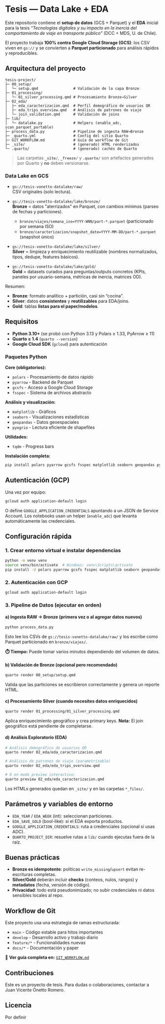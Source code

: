# Tesis — Data Lake + EDA

Este repositorio contiene el **setup de datos** (GCS + Parquet) y el **EDA** inicial para la tesis _“Tecnologías digitales y su impacto en la inercia del comportamiento de viaje en transporte público”_ (DCC + MDS, U. de Chile).

El proyecto trabaja **100% contra Google Cloud Storage (GCS)**: los CSV viven en `gs://` y se convierten a **Parquet particionado** para análisis rápidos y reproducibles.

## Arquitectura del proyecto

```
tesis-project/
├─ 00_setup/
│  └─ setup.qmd                # Validación de la capa Bronze
├─ 01_processing/
│  └─ 01_silver_processing.qmd # Procesamiento Bronze→Silver
├─ 02_eda/
│  ├─ eda_caracterizacion.qmd  # Perfil demográfico de usuarios QR
│  ├─ eda_trips_overview.qmd   # Análisis de patrones de viaje
│  └─ join_validation.qmd      # Validación de joins
├─ lib/
│  └─ datalake.py              # Helpers (enable_adc, scan_parquet_portable)
├─ process_data.py             # Pipeline de ingesta RAW→Bronze
├─ _quarto.yml                 # Config del sitio Quarto
├─ GIT_WORKFLOW.md             # Guía de workflow de Git
├─ _site/                      # (generado) HTML renderizados
└─ .quarto/                    # (generado) cachés de Quarto
```

> Las carpetas **`_site/`**, **`_freeze/`** y **`.quarto/`** son artefactos generados por Quarto y **no** deben versionarse.

### Data Lake en GCS

- `gs://tesis-vonetto-datalake/raw/`  
  CSV originales (solo lectura).

- `gs://tesis-vonetto-datalake/lake/bronze/`  
  **Bronze** = datos "aterrizados" en Parquet, con cambios mínimos (parseo de fechas y particiones).
  - `bronze/viajes/semana_iso=YYYY-WNN/part-*.parquet` (particionado por semana ISO)
  - `bronze/caracterizacion/snapshot_date=YYYY-MM-DD/part-*.parquet` (snapshot único)

- `gs://tesis-vonetto-datalake/lake/silver/`  
  **Silver** = limpieza y enriquecimiento reutilizable (nombres normalizados, tipos, dedupe, features básicos).

- `gs://tesis-vonetto-datalake/lake/gold/`  
  **Gold** = datasets curados para preguntas/outputs concretos (KPIs, paneles por usuario-semana, métricas de inercia, matrices OD).

Resumen:
- **Bronze**: formato analítico + partición, casi sin “cocina”.
- **Silver**: datos **consistentes** y **reutilizables** para EDA/joins.
- **Gold**: tablas **listas para el paper/modelos**.

## Requisitos

- **Python 3.10+** (se probó con Python 3.13 y Polars ≥ 1.33, PyArrow ≥ 11)
- **Quarto ≥ 1.4** (`quarto --version`)
- **Google Cloud SDK** (`gcloud`) para autenticación

### Paquetes Python

**Core (obligatorios):**
- `polars` - Procesamiento de datos rápido
- `pyarrow` - Backend de Parquet
- `gcsfs` - Acceso a Google Cloud Storage
- `fsspec` - Sistema de archivos abstracto

**Análisis y visualización:**
- `matplotlib` - Gráficos
- `seaborn` - Visualizaciones estadísticas
- `geopandas` - Datos geoespaciales
- `pyogrio` - Lectura eficiente de shapefiles

**Utilidades:**
- `tqdm` - Progress bars

**Instalación completa:**
```bash
pip install polars pyarrow gcsfs fsspec matplotlib seaborn geopandas pyogrio tqdm
```

## Autenticación (GCP)

Una vez por equipo:
```bash
gcloud auth application-default login
````

O define `GOOGLE_APPLICATION_CREDENTIALS` apuntando a un JSON de Service Account.
Los notebooks usan un helper (`enable_adc`) que levanta automáticamente las credenciales.

## Configuración rápida

### 1. Crear entorno virtual e instalar dependencias

```bash
python -m venv venv
source venv/bin/activate  # Windows: venv\Scripts\activate
pip install -U polars pyarrow gcsfs fsspec matplotlib seaborn geopandas pyogrio tqdm
```

### 2. Autenticación con GCP

```bash
gcloud auth application-default login
```

### 3. Pipeline de Datos (ejecutar en orden)

#### a) Ingesta RAW → Bronze (primera vez o al agregar datos nuevos)

```bash
python process_data.py
```

Esto lee los CSVs de `gs://tesis-vonetto-datalake/raw/` y los escribe como Parquet particionado en `bronze/viajes/`.

**⏱️ Tiempo:** Puede tomar varios minutos dependiendo del volumen de datos.

#### b) Validación de Bronze (opcional pero recomendado)

```bash
quarto render 00_setup/setup.qmd
```

Valida que las particiones se escribieron correctamente y genera un reporte HTML.

#### c) Procesamiento Silver (cuando necesites datos enriquecidos)

```bash
quarto render 01_processing/01_silver_processing.qmd
```

Aplica enriquecimiento geográfico y crea primary keys. **Nota:** El join geográfico está pendiente de completarse.

#### d) Análisis Exploratorio (EDA)

```bash
# Análisis demográfico de usuarios QR
quarto render 02_eda/eda_caracterizacion.qmd

# Análisis de patrones de viaje (parametrizable)
quarto render 02_eda/eda_trips_overview.qmd

# O en modo preview interactivo:
quarto preview 02_eda/eda_caracterizacion.qmd
```

Los HTMLs generados quedan en `_site/` y en las carpetas `*_files/`.

## Parámetros y variables de entorno

* `EDA_YEAR` / `EDA_WEEK` (int): seleccionan particiones.
* `EDA_SAVE_GOLD` (bool-like): si el EDA exporta productos.
* `GOOGLE_APPLICATION_CREDENTIALS`: ruta a credenciales (opcional si usas ADC).
* `QUARTO_PROJECT_DIR`: resuelve rutas a `lib/` cuando ejecutas fuera de la raíz.

## Buenas prácticas

* **Bronze es idempotente**: políticas `write_missing`/`upsert` evitan re-escrituras completas.
* **Silver/Gold** deberán incluir **checks** (conteos, nulos, rangos) y **metadatos** (fecha, versión de código).
* **Privacidad**: todo está pseudonimizado; no subir credenciales ni datos sensibles locales al repo.

## Workflow de Git

Este proyecto usa una estrategia de ramas estructurada:
- `main` - Código estable para hitos importantes
- `develop` - Desarrollo activo y trabajo diario
- `feature/*` - Funcionalidades nuevas
- `docs/*` - Documentación y paper

📖 **Ver guía completa en:** [`GIT_WORKFLOW.md`](GIT_WORKFLOW.md)

## Contribuciones

Este es un proyecto de tesis. Para dudas o colaboraciones, contactar a Juan Vicente Onetto Romero.

## Licencia

Por definir




